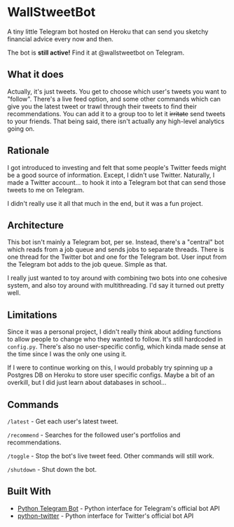 # WallStweetBot

A tiny little Telegram bot hosted on Heroku that can send you sketchy financial advice every now and then.

The bot is **still active!** Find it at @wallstweetbot on Telegram.

## What it does

Actually, it's just tweets. You get to choose which user's tweets you want to "follow". There's a live feed option, and some other commands which can give you the latest tweet or trawl through their tweets to find their recommendations. You can add it to a group too to let it ~~irritate~~ send tweets to your friends. That being said, there isn't actually any high-level analytics going on.

## Rationale

I got introduced to investing and felt that some people's Twitter feeds might be a good source of information. Except, I didn't use Twitter. Naturally, I made a Twitter account... to hook it into a Telegram bot that can send those tweets to me on Telegram.

I didn't really use it all that much in the end, but it was a fun project.

## Architecture

This bot isn't mainly a Telegram bot, per se. Instead, there's a "central" bot which reads from a job queue and sends jobs to separate threads. There is one thread for the Twitter bot and one for the Telegram bot. User input from the Telegram bot adds to the job queue. Simple as that.

I really just wanted to toy around with combining two bots into one cohesive system, and also toy around with multithreading. I'd say it turned out pretty well.

## Limitations
Since it was a personal project, I didn't really think about adding functions to allow people to change who they wanted to follow. It's still hardcoded in `config.py`. There's also no user-specific config, which kinda made sense at the time since I was the only one using it.

If I were to continue working on this, I would probably try spinning up a Postgres DB on Heroku to store user specific configs. Maybe a bit of an overkill, but I did just learn about databases in school...

## Commands
`/latest` - Get each user's latest tweet.

`/recommend` - Searches for the followed user's portfolios and recommendations.

`/toggle` - Stop the bot's live tweet feed. Other commands will still work.

`/shutdown` - Shut down the bot.

## Built With

* [Python Telegram Bot](https://github.com/python-telegram-bot/python-telegram-bot) - Python interface for Telegram's official bot API
* [python-twitter](https://github.com/bear/python-twitter) - Python interface for Twitter's official bot API
